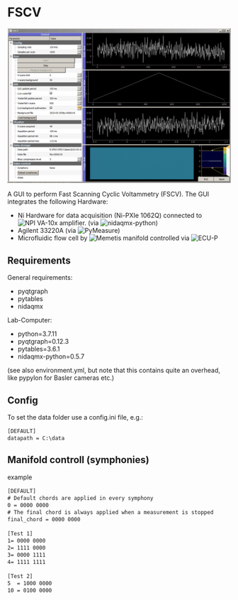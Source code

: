 # FSCV

![til](./fscv-gui.gif)

A GUI to perform Fast Scanning Cyclic Voltammetry (FSCV).
The GUI integrates the following Hardware:
  - Ni Hardware for data acquisition (Ni-PXIe 1062Q) connected to ![NPI VA-10x](https://www.npielectronic.com/product/va-10/) amplifier. (via ![nidaqmx-python](https://nidaqmx-python.readthedocs.io/en/latest/))
  - Agilent 33220A (via ![PyMeasure](https://pymeasure.readthedocs.io/en/latest/))
  - Microfluidic flow cell by ![Memetis manifold](https://www.memetis.com/) controlled via ![ECU-P](https://gitlab.com/memetis/ecu-p/python)

## Requirements
General requirements:
 - pyqtgraph
 - pytables
 - nidaqmx

Lab-Computer: 
 - python=3.7.11
 - pyqtgraph=0.12.3
 - pytables=3.6.1
 - nidaqmx-python=0.5.7

(see also environment.yml, but note that this contains quite an overhead, like pypylon for Basler cameras etc.)

## Config

To set the data folder use a config.ini file, e.g.:

```dosini
[DEFAULT]
datapath = C:\data
```

## Manifold controll (symphonies)
example
```dosini
[DEFAULT]
# Default chords are applied in every symphony
0 = 0000 0000
# The final chord is always applied when a measurement is stopped
final_chord = 0000 0000

[Test 1]
1= 0000 0000
2= 1111 0000
3= 0000 1111
4= 1111 1111

[Test 2]
5  = 1000 0000
10 = 0100 0000
```


